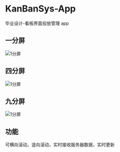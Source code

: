 # KanBanSys-App
毕业设计-看板界面投放管理 app

## 一分屏
![1分屏](http://obe2uu2sg.bkt.clouddn.com/1.png)
## 四分屏
![1分屏](http://obe2uu2sg.bkt.clouddn.com/4.png)
## 九分屏
![1分屏](http://obe2uu2sg.bkt.clouddn.com/9.png)

## 功能

可横向滚动，竖向滚动，实时接收服务器数据，实时更新
